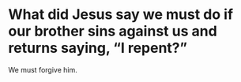 # What did Jesus say we must do if our brother sins against us and returns saying, “I repent?”

We must forgive him.
